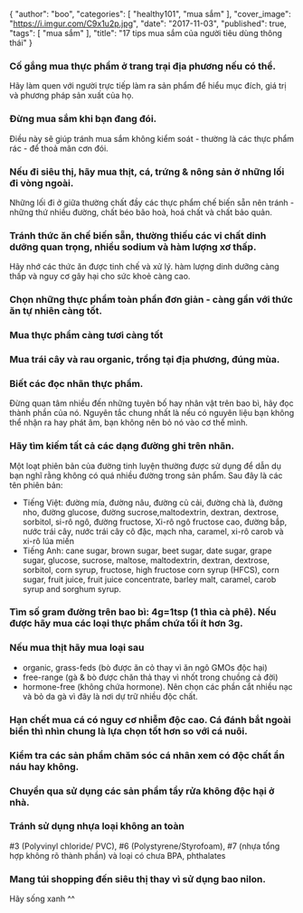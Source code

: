 {
   "author": "boo",
   "categories": [
      "healthy101",
      "mua sắm"
   ],
   "cover_image": "https://i.imgur.com/C9x1u2p.jpg",
   "date": "2017-11-03",
   "published": true,
   "tags": [
      "mua sắm"
   ],
   "title": "17 tips mua sắm của người tiêu dùng thông thái"
}

### Cố gắng mua thực phẩm ở trang trại địa phương nếu có thể.
Hãy làm quen với người trực tiếp làm ra sản phẩm để hiểu mục đích, giá trị và phương pháp sản xuất của họ.

### Đừng mua sắm khi bạn đang đói.
Điều này sẽ giúp tránh mua sắm không kiểm soát - thường là các thực phẩm rác - để thoả mãn cơn đói.

###  Nếu đi siêu thị, hãy mua thịt, cá, trứng & nông sản ở những lối đi vòng ngoài.
Những lối đi ở giữa thường chất đầy các thực phẩm chế biến sẵn nên tránh - những thứ nhiều đường, chất béo bão hoà, hoá chất và chất bảo quản.

### Tránh thức ăn chế biến sẵn, thường thiếu các vi chất dinh dưỡng quan trọng, nhiều sodium và hàm lượng xơ thấp.
Hãy nhớ các thức ăn được tinh chế và xử lý. hàm lượng dinh dưỡng càng thấp và nguy cơ gây hại cho sức khoẻ càng cao.

### Chọn những thực phẩm toàn phần đơn giản - càng gần với thức ăn tự nhiên càng tốt.

###  Mua thực phẩm càng tươi càng tốt

### Mua trái cây và rau organic, trồng tại địa phương, đúng mùa.

### Biết các đọc nhãn thực phẩm.
Đừng quan tâm nhiều đến những tuyên bố hay nhân vật trên bao bì, hãy đọc thành phần của nó. Nguyên tắc chung nhất là nếu có nguyên liệu bạn không thể nhận ra hay phát âm, bạn không nên bỏ nó vào cơ thể mình.

### Hãy tìm kiếm tất cả các dạng đường ghi trên nhãn.
Một loạt phiên bản của đường tinh luyện thường được sử dụng để dẫn dụ bạn nghĩ rằng không có quá nhiều đường trong sản phẩm. Sau đây là các tên phiên bản:
<ul>
  <li><span class="underline">Tiếng Việt</span>: đường mía, đường nâu, đường củ cải, đường chà là, đường nho, đường glucose, đường sucrose,maltodextrin, dextran, dextrose, sorbitol, si-rô ngô, đường fructose, Xi-rô ngô fructose cao, đường bắp, nước trái cây, nước trái cây cô đặc, mạch nha, caramel, xi-rô carob và xi-rô lúa miến</li>
  <li><span class="underline">Tiếng Anh</span>: cane sugar, brown sugar, beet sugar, date sugar, grape sugar, glucose, sucrose, maltose, maltodextrin, dextran, dextrose, sorbitol, corn syrup, fructose, high fructose corn syrup (HFCS), corn sugar, fruit juice, fruit juice concentrate, barley malt, caramel, carob syrup and sorghum syrup.</li>
</ul>

### Tìm số gram đường trên bao bì: 4g=1tsp (1 thìa cà phê). Nếu được hãy mua các loại thực phẩm chứa tối ít hơn 3g.

### Nếu mua thịt hãy mua loại sau
* organic, grass-feds (bò được ăn cỏ thay vì ăn ngô GMOs độc hại)
* free-range (gà & bò được chăn thả thay vì nhốt trong chuồng cả đời)
* hormone-free (không chứa hormone).
Nên chọn các phần cắt nhiều nạc và bỏ da gà vì đây là nơi dự trữ nhiều độc chất.

### Hạn chết mua cá có nguy cơ nhiễm độc cao. Cá đánh bắt ngoài biển thì nhìn chung là lựa chọn tốt hơn so với cá nuôi.

### Kiểm tra các sản phẩm chăm sóc cá nhân xem có độc chất ẩn náu hay không.

### Chuyển qua sử dụng các sản phẩm tẩy rửa không độc hại ở nhà.

### Tránh sử dụng nhựa loại không an toàn
#3 (Polyvinyl chloride/ PVC), #6 (Polystyrene/Styrofoam), #7 (nhựa tổng hợp không rõ thành phần) và loại có chưa BPA, phthalates

### Mang túi shopping đến siêu thị thay vì sử dụng bao nilon.
Hãy sống xanh ^^

